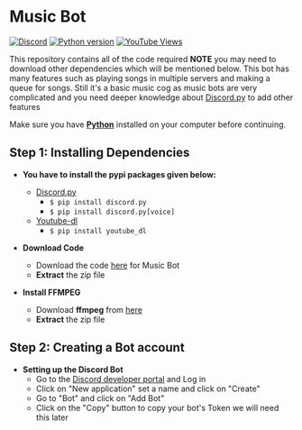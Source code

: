 # Music Bot


[![Discord](https://img.shields.io/discord/735831202799419454?label=DISCORD&logo=discord&style=for-the-badge)](https://discord.gg/dVNfdXe)
[![Python version](https://img.shields.io/badge/Python-3.8-blue?style=for-the-badge&logo=python)](https://python.org)
[![YouTube Views](https://img.shields.io/youtube/views/YITQFH7dFak?color=red&label=Youtube%20Video%20views&logo=youtube&logoColor=red&style=for-the-badge)](https://youtu.be/YITQFH7dFak)

This repository contains all of the code required **NOTE** you may need to download other dependencies which will be mentioned below. This bot has many features such as playing songs in multiple servers and making a queue for songs. Still it's a basic music cog as music bots are very complicated and you need deeper knowledge about [Discord.py](https://pypi.org/project/discord.py/) to add other features


Make sure you have [**Python**](https://python.org) installed on your computer before continuing.

## Step 1: Installing Dependencies


* **You have to install the pypi packages given below:**
    * [Discord.py](https://pypi.org/project/discord.py/)
        * `$ pip install discord.py`
        * `$ pip install discord.py[voice]`
    * [Youtube-dl](https://pypi.org/project/youtube_dl/)
        * `$ pip install youtube_dl`
    
* **Download Code**
    * Download the code [here](https://github.com/MrArkon/MusicBotinDiscordpy/archive/refs/heads/main.zip) for Music Bot
    * **Extract** the zip file

* **Install FFMPEG**
   * Download **ffmpeg** from [here](https://www.gyan.dev/ffmpeg/builds/ffmpeg-release-essentials.zip)
   * **Extract** the zip file

## Step 2: Creating a Bot account

* **Setting up the Discord Bot**
    * Go to the [Discord developer portal](https://discord.com/developers/applications) and Log in
    * Click on "New application" set a name and click on "Create"
    * Go to "Bot" and click on "Add Bot"
    * Click on the "Copy" button to copy your bot's Token we will need this later
   
